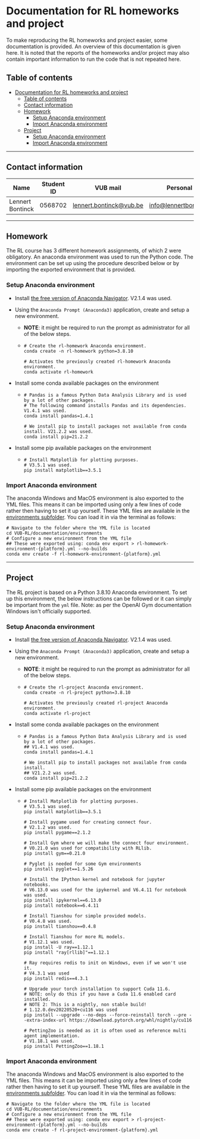# Documentation for RL homeworks and project

To make reproducing the RL homeworks and project easier, some documentation is provided. An overview of this documentation is given here. It is noted that the reports of the homeworks and/or project may also contain important information to run the code that is not repeated here.

## Table of contents

- [Documentation for RL homeworks and project](#documentation-for-rl-homeworks-and-project)
  * [Table of contents](#table-of-contents)
  * [Contact information](#contact-information)
  * [Homework](#homework)
    + [Setup Anaconda environment](#setup-anaconda-environment-1)
    + [Import Anaconda environment](#import-anaconda-environment-1)
  * [Project](#project)
    + [Setup Anaconda environment](#setup-anaconda-environment-2)
    + [Import Anaconda environment](#import-anaconda-environment-2)

<hr>


## Contact information

| Name             | Student ID | VUB mail                                                  | Personal mail                                               |
| ---------------- | ---------- | --------------------------------------------------------- | ----------------------------------------------------------- |
| Lennert Bontinck | 0568702    | [lennert.bontinck@vub.be](mailto:lennert.bontinck@vub.be) | [info@lennertbontinck.com](mailto:info@lennertbontinck.com) |

<hr>


## Homework

The RL course has 3 different homework assignments, of which 2 were obligatory. An anaconda environment was used to run the Python code. The environment can be set up using the procedure described below or by importing the exported environment that is provided.

### Setup Anaconda environment

- Install [the free version of Anaconda Navigator](https://www.anaconda.com/products/individual). V2.1.4 was used.
- Using the `Anaconda Prompt (Anaconda3)` application, create and setup a new environment.

  - **NOTE**: it might be required to run the prompt as administrator for all of the below steps.

  - ```shell
    # Create the rl-homework Anaconda environment.
    conda create -n rl-homework python=3.8.10
    
    # Activates the previously created rl-homework Anaconda environment.
    conda activate rl-homework
    ```

- Install some conda available packages on the environment

  - ```shell
    # Pandas is a famous Python Data Analysis Library and is used by a lot of other packages.
    # The following command installs Pandas and its dependencies. V1.4.1 was used.
    conda install pandas=1.4.1
    
    # We install pip to install packages not available from conda install. V21.2.2 was used.
    conda install pip=21.2.2
    ```
  
- Install some pip available packages on the environment

  - ```shell
    # Install Matplotlib for plotting purposes.
    # V3.5.1 was used.
    pip install matplotlib==3.5.1
    ```

### Import Anaconda environment

The anaconda Windows and MacOS environment is also exported to the YML files. This means it can be imported using only a few lines of code rather then having to set it up yourself. These YML files are available in the [environments subfolder](environments/). You can load it in via the terminal as follows:


```shell
# Navigate to the folder where the YML file is located
cd VUB-RL/documentation/environments
# Configure a new environment from the YML file
## These were exported using: conda env export > rl-homework-environment-{platform}.yml --no-builds
conda env create -f rl-homework-environment-{platform}.yml
```

<hr>


## Project

The RL project is based on a Python 3.8.10 Anaconda environment. To set up this environment, the below instructions can be followed or it can simply be important from the `yml` file. Note: as per the OpenAI Gym documentation Windows isn't officially supported.

### Setup Anaconda environment

- Install [the free version of Anaconda Navigator](https://www.anaconda.com/products/individual). V2.1.4 was used.
- Using the `Anaconda Prompt (Anaconda3)` application, create and setup a new environment.

  - **NOTE**: it might be required to run the prompt as administrator for all of the below steps.

  - ```shell
    # Create the rl-project Anaconda environment.
    conda create -n rl-project python=3.8.10
    
    # Activates the previously created rl-project Anaconda environment.
    conda activate rl-project
    ```

- Install some conda available packages on the environment

  - ```shell
    # Pandas is a famous Python Data Analysis Library and is used by a lot of other packages.
    ## V1.4.1 was used.
    conda install pandas=1.4.1
    
    # We install pip to install packages not available from conda install.
    ## V21.2.2 was used.
    conda install pip=21.2.2
    ```
  
- Install some pip available packages on the environment

  - ```shell
    # Install Matplotlib for plotting purposes.
    # V3.5.1 was used.
    pip install matplotlib==3.5.1
    
    # Install pygame used for creating connect four.
    # V2.1.2 was used.
    pip install pygame==2.1.2
    
    # Install Gym where we will make the connect four environment.
    # V0.21.0 was used for compatibility with RLlib.
    pip install gym==0.21.0
    
    # Pyglet is needed for some Gym environments
    pip install pyglet==1.5.26
    
    # Install the IPython kernel and notebook for jupyter notebooks.
    # V6.13.0 was used for the ipykernel and V6.4.11 for notebook was used.
    pip install ipykernel==6.13.0
    pip install notebook==6.4.11
    
    # Install Tianshou for simple provided models.
    # V0.4.8 was used.
    pip install tianshou==0.4.8
    
    # Install Tianshou for more RL models.
    # V1.12.1 was used.
    pip install -U ray==1.12.1
    pip install "ray[rllib]"==1.12.1	
    
    # Ray requires redis to init on Windows, even if we won't use it.
    # V4.3.1 was used
    pip install redis==4.3.1
    
    # Upgrade your torch installation to support Cuda 11.6.
    # NOTE: only do this if you have a Cuda 11.6 enabled card installed.
    # NOTE 2: This is a nightly, non stable build!
    # 1.12.0.dev20220520+cu116 was used
    pip install --upgrade --no-deps --force-reinstall torch --pre --extra-index-url https://download.pytorch.org/whl/nightly/cu116
    
    # PettingZoo is needed as it is often used as reference multi agent implementation.
    # V1.18.1 was used.
    pip install PettingZoo==1.18.1
    ```

### Import Anaconda environment

The anaconda Windows and MacOS environment is also exported to the YML files. This means it can be imported using only a few lines of code rather then having to set it up yourself. These YML files are available in the [environments subfolder](environments/). You can load it in via the terminal as follows:


```shell
# Navigate to the folder where the YML file is located
cd VUB-RL/documentation/environments
# Configure a new environment from the YML file
## These were exported using: conda env export > rl-project-environment-{platform}.yml --no-builds
conda env create -f rl-project-environment-{platform}.yml
```
